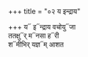 +++
title = "०२ य इन्द्राय"

+++
य᳓ इ᳓न्द्राय वचोयु᳓जा  
ततक्षु᳓र् म᳓नसा ह᳓री  
श᳓मीभिर् यज्ञ᳓म् आशत